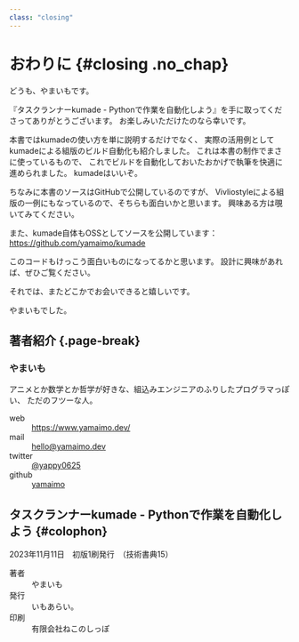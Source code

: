 ```yaml
---
class: "closing"
---
```


# おわりに {#closing .no_chap}

どうも、やまいもです。

『タスクランナーkumade - Pythonで作業を自動化しよう』を手に取ってくださってありがとうございます。
お楽しみいただけたのなら幸いです。

本書ではkumadeの使い方を単に説明するだけでなく、
実際の活用例としてkumadeによる組版のビルド自動化も紹介しました。
これは本書の制作でまさに使っているもので、
これでビルドを自動化しておいたおかげで執筆を快適に進められました。
kumadeはいいぞ。

ちなみに本書のソースはGitHubで公開しているのですが、
Vivliostyleによる組版の一例にもなっているので、そちらも面白いかと思います。
興味ある方は覗いてみてください。

また、kumade自体もOSSとしてソースを公開しています：<span style="margin: auto; width: 0pt;"/><br>
https://github.com/yamaimo/kumade

このコードもけっこう面白いものになってるかと思います。
設計に興味があれば、ぜひご覧ください。

それでは、またどこかでお会いできると嬉しいです。

やまいもでした。

## 著者紹介 {.page-break}

### やまいも

アニメとか数学とか哲学が好きな、組込みエンジニアのふりしたプログラマっぽい、
ただのフツーな人。

<dl>
<dt>web</dt><dd><a href="https://www.yamaimo.dev/">https://www.yamaimo.dev/</a></dd>
<dt>mail</dt><dd><a href="mailto:hello@yamaimo.dev">hello@yamaimo.dev</a></dd>
<dt>twitter</dt><dd><a href="https://twitter.com/yappy0625">@yappy0625</a></dd>
<dt>github</dt><dd><a href="https://github.com/yamaimo">yamaimo</a></dd>
</dl>

<div class="page-break"></div><!-- 改ページ -->

## タスクランナーkumade - Pythonで作業を自動化しよう {#colophon}

2023年11月11日　初版1刷発行　（技術書典15）

<dl>
<dt>著者</dt><dd>やまいも</dd>
<dt>発行</dt><dd>いもあらい。</dd>
<dt>印刷</dt><dd>有限会社ねこのしっぽ</dd>
</dl>
